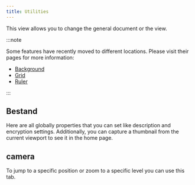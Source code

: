 ```yaml
---
title: Utilities
---
```


This view allows you to change the general document or the view.

:::note

Some features have recently moved to different locations. Please visit their pages for more information:

- [Background](/docs/v2/background)
- [Grid](/docs/v2/tools/grid)
- [Ruler](/docs/v2/tools/ruler)

:::

## Bestand

Here are all globally properties that you can set like description and encryption settings.
Additionally, you can capture a thumbnail from the current viewport to see it in the home page.

## camera

To jump to a specific position or zoom to a specific level you can use this tab.
